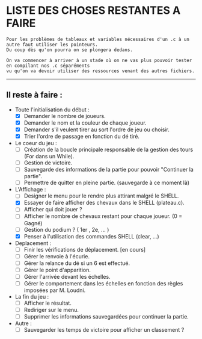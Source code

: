 # LISTE DES CHOSES RESTANTES A FAIRE

    Pour les problèmes de tableaux et variables nécessaires d'un .c à un autre faut utiliser les pointeurs.
    Du coup dès qu'on pourra on se plongera dedans.

    On va commencer à arriver à un stade où on ne vas plus pouvoir tester en compilant nos .c séparéments 
    vu qu'on va devoir utiliser des ressources venant des autres fichiers.

-------------------------------------------------------------------------------

## Il reste à faire :

* Toute l'initialisation du début :
    - [X] Demander le nombre de joueurs.
    - [X] Demander le nom et la couleur de chaque joueur.
    - [x] Demander s'il veulent tirer au sort l'ordre de jeu ou choisir.
    - [x] Trier l'ordre de passage en fonction du dé tiré.
* Le coeur du jeu :
    - [ ] Création de la boucle principale responsable de la gestion des tours (For dans un While).
    - [ ] Gestion de victoire.
    - [ ] Sauvegarde des informations de la partie pour pouvoir "Continuer la partie".
    - [ ] Permettre de quitter en pleine partie. (sauvegarde à ce moment là)
* L'Affichage :
    - [ ] Designer le menu pour le rendre plus attirant malgré le SHELL.
    - [x] Essayer de faire afficher des chevaux dans le SHELL (plateau.c).
    - [ ] Afficher qui doit jouer ?
    - [ ] Afficher le nombre de chevaux restant pour chaque joueur. (0 = Gagné)
    - [ ] Gestion du podium ? ( 1er , 2e, ... )
    - [x] Penser à l'utilisation des commandes SHELL (clear, ...)
* Deplacement :
    - [ ] Finir les vérifications de déplacement. [en cours]
    - [ ] Gérer le renvoie à l'écurie.
    - [ ] Gérer la relance du dé si un 6 est effectué.
    - [ ] Gérer le point d'apparition.
    - [ ] Gérer l'arrivée devant les échelles.
    - [ ] Gérer le comportement dans les échelles en fonction des règles imposées par M. Loudni.
* La fin du jeu :
    - [ ] Afficher le résultat.
    - [ ] Rediriger sur le menu.
    - [ ] Supprimer les informations sauvegardées pour continuer la partie.
* Autre : 
    - [ ] Sauvegarder les temps de victoire pour afficher un classement ?
